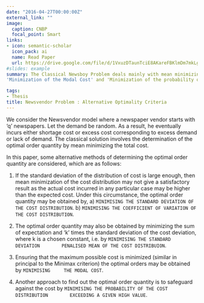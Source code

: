 ```yaml
---
date: "2016-04-27T00:00:00Z"
external_link: ""
image:
  caption: CNBP
  focal_point: Smart
links:
- icon: semantic-scholar
  icon_pack: ai
  name: Read Paper
  url: https://drive.google.com/file/d/1VxuzDTaunTciE8AKareFBKlmDm7mkLgZ/view?usp=sharing
#slides: example
summary: The Classical Newsboy Problem deals mainly with mean minimizing solution to obtain the optimal order quantity. In this paper we would resort to some Alternative Optimality Criteria to obtain the optimal order quantity, namely 'Minimization of Standard Deviation of the Cost Distribution', 'Minimization of Coefficient of Variation of the Cost Distribution', 'Minimization of Standard Deviation Penalized Mean of the Cost Distribution',
'Minimization of the Modal Cost' and 'Minimization of the probability of the Cost Distribution exceeding a given high value'. Considering two realistic situations, i.e., firstly when supply is same and secondly when supply varies with the order quantity, we discuss the above procedures briefly with derivations and numerical illustrations. 

tags:
- Thesis
title: Newsvendor Problem : Alternative Optimality Criteria
---
```

We consider the Newsvendor model where a newspaper vendor starts with ‘q’ newspapers. Let the demand be random. As a result, he eventually incurs either shortage cost or excess cost corresponding to excess demand or lack of demand.
The classical solution involves the determination of the optimal order quantity by mean minimizing the total cost.

In this paper, some alternative methods of determining the optimal order quantity are considered, which are as follows:
1. If the standard deviation of the distribution of cost is large enough, then    mean minimization of the cost distribution may not give a satisfactory         result as the actual cost incurred in any particular case may be higher than    the expected cost.
   Under this circumstance, the optimal order quantity may be obtained by,
   a) `MINIMISING THE STANDARD DEVIATION OF THE COST DISTRIBUTION`.
   b) `MINIMISING THE COEFFICIENT OF VARIATION OF THE COST DISTRIBUTION`.
   
2. The optimal order quantity may also be obtained by minimizing the sum of       expectation and ‘k’ times the standard deviation of the cost deviation,        where k is a chosen constant, i.e. by `MINIMISING THE STANDARD DEVIATION        PENALISED MEAN OF THE COST DISTRIBUION`.
3. Ensuring that the maximum possible cost is minimized (similar in principal     to the Minimax criterion) the optimal orders may be obtained by `MINIMISING     THE MODAL COST`.
4. Another approach to find out the optimal order quantity is to safeguard        against the cost by `MINIMISING THE PROBABILITY OF THE COST DISTRIBUTION        EXCEEDING A GIVEN HIGH VALUE`.
